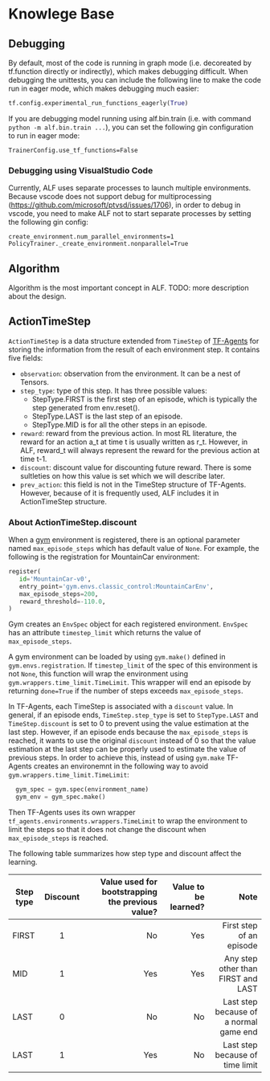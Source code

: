 # Knowlege Base

## Debugging

By default, most of the code is running in graph mode (i.e. decoreated by
tf.function directly or indirectly), which makes debugging difficult. When
 debugging the unittests, you can include the following line to make the code
 run in eager mode, which makes debugging much easier:
 ```python
 tf.config.experimental_run_functions_eagerly(True)
 ```

If you are debugging model running using alf.bin.train (i.e. with command `python -m alf.bin.train ...`),
you can set the following gin configuration to run in eager mode:
```
TrainerConfig.use_tf_functions=False
```

### Debugging using VisualStudio Code

Currently, ALF uses separate processes to launch multiple environments. Because
vscode does not support debug for multiprocessing (https://github.com/microsoft/ptvsd/issues/1706),
in order to debug in vscode, you need to make ALF not to start separate processes
by setting the following gin config:
```
create_environment.num_parallel_environments=1
PolicyTrainer._create_environment.nonparallel=True
```

## Algorithm

Algorithm is the most important concept in ALF. TODO: more description about the design.

## ActionTimeStep

`ActionTimeStep` is a data structure extended from `TimeStep` of [TF-Agents](https://github.com/tensorflow/agents)
for storing the information from the result of each environment step. It contains
five fields:
* `observation`: observation from the environment. It can be a nest of Tensors.
* `step_type`: type of this step. It has three possible values:
  - StepType.FIRST is the first step of an episode, which is typically the step generated from env.reset().
  - StepType.LAST is the last step of an episode.
  - StepType.MID is for all the other steps in an episode.
* `reward`: reward from the previous action. In most RL literature, the reward
  for an action a_t at time t is usually written as r_t. However, in ALF, reward_t
  will always represent the reward for the previous action at time t-1.
* `discount`: discount value for discounting future reward. There is some
  sultleties on how this value is set which we will describe later.
* `prev_action`: this field is not in the TimeStep structure of TF-Agents.
  However, because of it is frequently used, ALF includes it in ActionTimeStep
  structure.

### About ActionTimeStep.discount

When a [gym](https://https://gym.openai.com/) environment is registered, there is an optional parameter named
 `max_episode_steps` which has default value of `None`. For example, the
 following is the registration for MountainCar environment:
 ```python
 register(
    id='MountainCar-v0',
    entry_point='gym.envs.classic_control:MountainCarEnv',
    max_episode_steps=200,
    reward_threshold=-110.0,
)
 ```
Gym creates an `EnvSpec` object for each registered environment. `EnvSpec` has
an attribute `timestep_limit` which returns the value of `max_episode_steps`.

 A gym environment can be loaded by using `gym.make()` defined in
 `gym.envs.registration`. If `timestep_limit` of the spec of this environment is not
 `None`, this function will wrap the environment using
 `gym.wrappers.time_limit.TimeLimit`. This wrapper will end an episode by
 returning `done=True` if the number of steps exceeds `max_episode_steps`.

In TF-Agents, each TimeStep is associated with a `discount` value. In general,
if an episode ends, `TimeStep.step_type` is set to `StepType.LAST` and
`TimeStep.discount` is set to 0 to prevent using the value estimation at the
last step. However, if an episode ends because the `max_episode_steps` is
reached, it wants to use the original `discount` instead of 0 so that the value
estimation at the last step can be properly used to estimate the value of
previous steps. In order to achieve this, instead of using `gym.make` TF-Agents
creates an environemnt in the following way to avoid
`gym.wrappers.time_limit.TimeLimit`:
```python
  gym_spec = gym.spec(environment_name)
  gym_env = gym_spec.make()
```

Then TF-Agents uses its own wrapper `tf_agents.environments.wrappers.TimeLimit`
to wrap the environment to limit the steps so that it does not change the
discount when `max_episode_steps` is reached.

The following table summarizes how step type and discount affect the learning.

| Step type       | Discount           | Value used for bootstrapping the previous value?  | Value to be learned? | Note|
| ------------- |:-------------:| -----:|-----:|------:|
| FIRST      | 1 | No | Yes | First step of an episode|
| MID     | 1   |Yes  |  Yes | Any step other than FIRST and LAST |
| LAST | 0      |   No | No | Last step because of a normal game end |
| LAST | 1 | Yes | No | Last step because of time limit |

